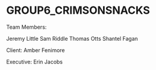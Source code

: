 # GROUP6_CRIMSONSNACKS

Team Members: 

Jeremy Little
Sam Riddle
Thomas Otts
Shantel Fagan

Client: Amber Fenimore

Executive: Erin Jacobs